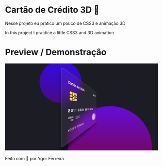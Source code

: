 # Cartão de Crédito 3D 👀

<p> Nesse projeto eu pratico um pouco de CSS3 e animação 3D </p>

<p>
In this project I practice a little CSS3 and 3D animation</p>

# Preview / Demonstração

![Link](ygordemo.gif)

Feito com 💝 por Ygor Ferreira





